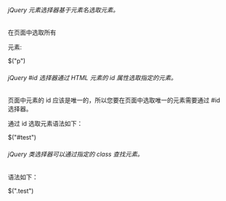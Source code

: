 ###### jQuery 元素选择器基于元素名选取元素。

在页面中选取所有 <p> 元素:

$("p")

###### jQuery #id 选择器通过 HTML 元素的 id 属性选取指定的元素。

页面中元素的 id 应该是唯一的，所以您要在页面中选取唯一的元素需要通过 #id 选择器。

通过 id 选取元素语法如下：

$("#test")

###### jQuery 类选择器可以通过指定的 class 查找元素。

语法如下：

$(".test")